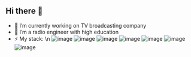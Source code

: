 ## Hi there 👋

- 🔭 I’m currently working on TV broadcasting company
- 🌱 I’m a radio engineer with high education
- ⚡ My stack: \n
  ![image]( https://img.shields.io/badge/Python-FFD43B?style=for-the-badge&logo=python&logoColor=blue )
  ![image]( https://img.shields.io/badge/Django-092E20?style=for-the-badge&logo=django&logoColor=green )
  ![image]( https://img.shields.io/badge/django%20rest-ff1709?style=for-the-badge&logo=django&logoColor=white )
  ![image]( https://img.shields.io/badge/Docker-2CA5E0?style=for-the-badge&logo=docker&logoColor=white )
  ![image]( https://img.shields.io/badge/Nginx-009639?style=for-the-badge&logo=nginx&logoColor=white )
  ![image]( https://img.shields.io/badge/PostgreSQL-316192?style=for-the-badge&logo=postgresql&logoColor=white )
  ![image]( https://img.shields.io/badge/JWT-000000?style=for-the-badge&logo=JSON%20web%20tokens&logoColor=white )

<!--
**y353x/y353x** is a ✨ _special_ ✨ repository because its `README.md` (this file) appears on your GitHub profile.

Here are some ideas to get you started:

- 🔭 I’m currently working on ...
- 🌱 I’m currently learning ...
- 👯 I’m looking to collaborate on ...
- 🤔 I’m looking for help with ...
- 💬 Ask me about ...
- 📫 How to reach me: ...
- 😄 Pronouns: ...
- ⚡ Fun fact: ...
-->
